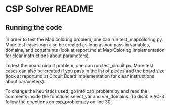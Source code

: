 # CSP Solver README
## Running the code
In order to test the Map coloring problem, one can run test_mapcoloring.py.
More test cases can also be created as long as you pass in variables, domains, and constraints
(look at report.md at Map Coloring Implementation for clear instructions about parameters).

To test the board circuit problem, one can run test_circuit.py.
More test cases can also be created if you pass in the list of pieces and the board size
(look at report.md at Circuit Board Implementation for clear instructions about parameters).

To change the heuristics used, go into csp_problem.py and read the comments inside the functions select_var and var_domains.
To disable AC-3 follow the directions on csp_problem.py on line 30.
